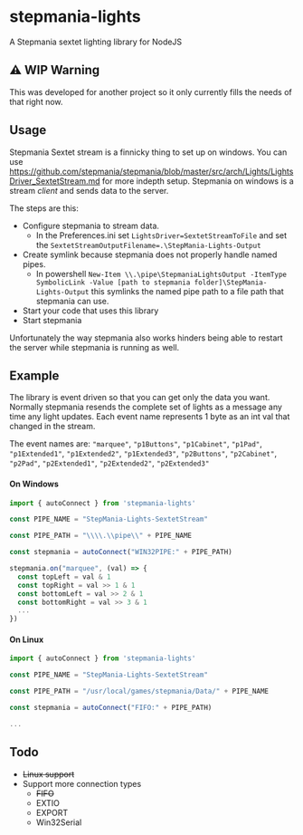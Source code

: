 # stepmania-lights
A Stepmania sextet lighting library for NodeJS

## ⚠️ WIP Warning
This was developed for another project so it only currently fills the needs of that right now.

## Usage
Stepmania Sextet stream is a finnicky thing to set up on windows. You can use https://github.com/stepmania/stepmania/blob/master/src/arch/Lights/LightsDriver_SextetStream.md for more indepth setup. Stepmania on windows is a stream _client_ and sends data to the server.

The steps are this:
- Configure stepmania to stream data.
  - In the Preferences.ini set `LightsDriver=SextetStreamToFile` and set the `SextetStreamOutputFilename=.\StepMania-Lights-Output`
- Create symlink because stepmania does not properly handle named pipes.
  - In powershell `New-Item \\.\pipe\StepmaniaLightsOutput -ItemType SymbolicLink -Value [path to stepmania folder]\StepMania-Lights-Output` this symlinks the named pipe path to a file path that stepmania can use.
- Start your code that uses this library
- Start stepmania

Unfortunately the way stepmania also works hinders being able to restart the server while stepmania is running as well.

## Example
The library is event driven so that you can get only the data you want. Normally stepmania resends the complete set of lights as a message any time any light updates. Each event name represents 1 byte as an int val that changed in the stream.

The event names are:
  `"marquee"`,
  `"p1Buttons"`,
  `"p1Cabinet"`,
  `"p1Pad"`,
  `"p1Extended1"`,
  `"p1Extended2"`,
  `"p1Extended3"`,
  `"p2Buttons"`,
  `"p2Cabinet"`,
  `"p2Pad"`,
  `"p2Extended1"`,
  `"p2Extended2"`,
  `"p2Extended3"`

#### On Windows
```js
import { autoConnect } from 'stepmania-lights'

const PIPE_NAME = "StepMania-Lights-SextetStream"

const PIPE_PATH = "\\\\.\\pipe\\" + PIPE_NAME

const stepmania = autoConnect("WIN32PIPE:" + PIPE_PATH)

stepmania.on("marquee", (val) => {
  const topLeft = val & 1
  const topRight = val >> 1 & 1
  const bottomLeft = val >> 2 & 1
  const bottomRight = val >> 3 & 1
  ...
})
```

#### On Linux
```js
import { autoConnect } from 'stepmania-lights'

const PIPE_NAME = "StepMania-Lights-SextetStream"

const PIPE_PATH = "/usr/local/games/stepmania/Data/" + PIPE_NAME

const stepmania = autoConnect("FIFO:" + PIPE_PATH) 

...

```

## Todo
- ~~Linux support~~
- Support more connection types
  - ~~FIFO~~
  - EXTIO
  - EXPORT
  - Win32Serial